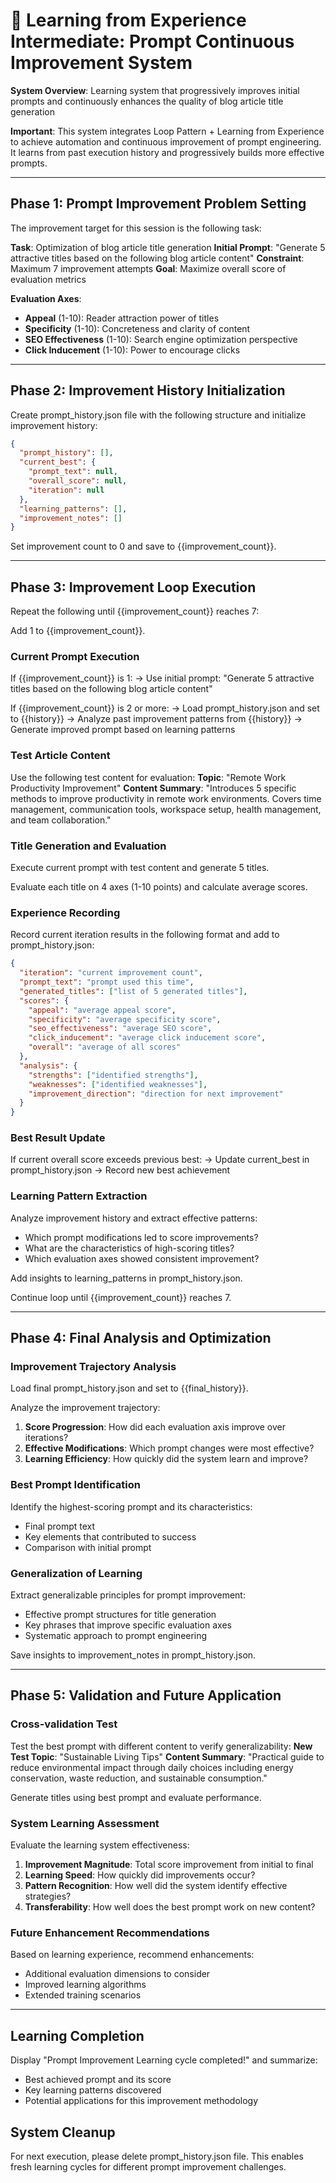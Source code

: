 # 🎯 Learning from Experience Intermediate: Prompt Continuous Improvement System

**System Overview**: Learning system that progressively improves initial prompts and continuously enhances the quality of blog article title generation

**Important**: This system integrates Loop Pattern + Learning from Experience to achieve automation and continuous improvement of prompt engineering. It learns from past execution history and progressively builds more effective prompts.

---

## Phase 1: Prompt Improvement Problem Setting

The improvement target for this session is the following task:

**Task**: Optimization of blog article title generation
**Initial Prompt**: "Generate 5 attractive titles based on the following blog article content"
**Constraint**: Maximum 7 improvement attempts
**Goal**: Maximize overall score of evaluation metrics

**Evaluation Axes**:
- **Appeal** (1-10): Reader attraction power of titles
- **Specificity** (1-10): Concreteness and clarity of content  
- **SEO Effectiveness** (1-10): Search engine optimization perspective
- **Click Inducement** (1-10): Power to encourage clicks

---

## Phase 2: Improvement History Initialization

Create prompt_history.json file with the following structure and initialize improvement history:

```json
{
  "prompt_history": [],
  "current_best": {
    "prompt_text": null,
    "overall_score": null,
    "iteration": null
  },
  "learning_patterns": [],
  "improvement_notes": []
}
```

Set improvement count to 0 and save to {{improvement_count}}.

---

## Phase 3: Improvement Loop Execution

Repeat the following until {{improvement_count}} reaches 7:

Add 1 to {{improvement_count}}.

### Current Prompt Execution

If {{improvement_count}} is 1:
→ Use initial prompt: "Generate 5 attractive titles based on the following blog article content"

If {{improvement_count}} is 2 or more:
→ Load prompt_history.json and set to {{history}}
→ Analyze past improvement patterns from {{history}}
→ Generate improved prompt based on learning patterns

### Test Article Content

Use the following test content for evaluation:
**Topic**: "Remote Work Productivity Improvement"
**Content Summary**: "Introduces 5 specific methods to improve productivity in remote work environments. Covers time management, communication tools, workspace setup, health management, and team collaboration."

### Title Generation and Evaluation

Execute current prompt with test content and generate 5 titles.

Evaluate each title on 4 axes (1-10 points) and calculate average scores.

### Experience Recording

Record current iteration results in the following format and add to prompt_history.json:

```json
{
  "iteration": "current improvement count",
  "prompt_text": "prompt used this time",
  "generated_titles": ["list of 5 generated titles"],
  "scores": {
    "appeal": "average appeal score",
    "specificity": "average specificity score", 
    "seo_effectiveness": "average SEO score",
    "click_inducement": "average click inducement score",
    "overall": "average of all scores"
  },
  "analysis": {
    "strengths": ["identified strengths"],
    "weaknesses": ["identified weaknesses"],
    "improvement_direction": "direction for next improvement"
  }
}
```

### Best Result Update

If current overall score exceeds previous best:
→ Update current_best in prompt_history.json
→ Record new best achievement

### Learning Pattern Extraction

Analyze improvement history and extract effective patterns:
- Which prompt modifications led to score improvements?
- What are the characteristics of high-scoring titles?
- Which evaluation axes showed consistent improvement?

Add insights to learning_patterns in prompt_history.json.

Continue loop until {{improvement_count}} reaches 7.

---

## Phase 4: Final Analysis and Optimization

### Improvement Trajectory Analysis

Load final prompt_history.json and set to {{final_history}}.

Analyze the improvement trajectory:
1. **Score Progression**: How did each evaluation axis improve over iterations?
2. **Effective Modifications**: Which prompt changes were most effective?
3. **Learning Efficiency**: How quickly did the system learn and improve?

### Best Prompt Identification

Identify the highest-scoring prompt and its characteristics:
- Final prompt text
- Key elements that contributed to success
- Comparison with initial prompt

### Generalization of Learning

Extract generalizable principles for prompt improvement:
- Effective prompt structures for title generation
- Key phrases that improve specific evaluation axes
- Systematic approach to prompt engineering

Save insights to improvement_notes in prompt_history.json.

---

## Phase 5: Validation and Future Application

### Cross-validation Test

Test the best prompt with different content to verify generalizability:
**New Test Topic**: "Sustainable Living Tips"
**Content Summary**: "Practical guide to reduce environmental impact through daily choices including energy conservation, waste reduction, and sustainable consumption."

Generate titles using best prompt and evaluate performance.

### System Learning Assessment

Evaluate the learning system effectiveness:
1. **Improvement Magnitude**: Total score improvement from initial to final
2. **Learning Speed**: How quickly did improvements occur?
3. **Pattern Recognition**: How well did the system identify effective strategies?
4. **Transferability**: How well does the best prompt work on new content?

### Future Enhancement Recommendations

Based on learning experience, recommend enhancements:
- Additional evaluation dimensions to consider
- Improved learning algorithms
- Extended training scenarios

---

## Learning Completion

Display "Prompt Improvement Learning cycle completed!" and summarize:
- Best achieved prompt and its score
- Key learning patterns discovered
- Potential applications for this improvement methodology

## System Cleanup

For next execution, please delete prompt_history.json file.
This enables fresh learning cycles for different prompt improvement challenges.

